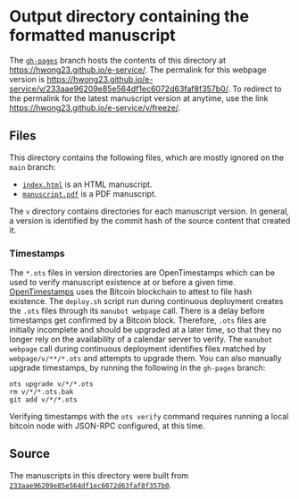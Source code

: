 # Output directory containing the formatted manuscript

The [`gh-pages`](https://github.com/hwong23/e-service/tree/gh-pages) branch hosts the contents of this directory at <https://hwong23.github.io/e-service/>.
The permalink for this webpage version is <https://hwong23.github.io/e-service/v/233aae96209e85e564df1ec6072d63faf8f357b0/>.
To redirect to the permalink for the latest manuscript version at anytime, use the link <https://hwong23.github.io/e-service/v/freeze/>.

## Files

This directory contains the following files, which are mostly ignored on the `main` branch:

+ [`index.html`](index.html) is an HTML manuscript.
+ [`manuscript.pdf`](manuscript.pdf) is a PDF manuscript.

The `v` directory contains directories for each manuscript version.
In general, a version is identified by the commit hash of the source content that created it.

### Timestamps

The `*.ots` files in version directories are OpenTimestamps which can be used to verify manuscript existence at or before a given time.
[OpenTimestamps](https://opentimestamps.org/) uses the Bitcoin blockchain to attest to file hash existence.
The `deploy.sh` script run during continuous deployment creates the `.ots` files through its `manubot webpage` call.
There is a delay before timestamps get confirmed by a Bitcoin block.
Therefore, `.ots` files are initially incomplete and should be upgraded at a later time, so that they no longer rely on the availability of a calendar server to verify.
The `manubot webpage` call during continuous deployment identifies files matched by `webpage/v/**/*.ots` and attempts to upgrade them.
You can also manually upgrade timestamps, by running the following in the `gh-pages` branch:

```shell
ots upgrade v/*/*.ots
rm v/*/*.ots.bak
git add v/*/*.ots
```

Verifying timestamps with the `ots verify` command requires running a local bitcoin node with JSON-RPC configured, at this time.

## Source

The manuscripts in this directory were built from
[`233aae96209e85e564df1ec6072d63faf8f357b0`](https://github.com/hwong23/e-service/commit/233aae96209e85e564df1ec6072d63faf8f357b0).
